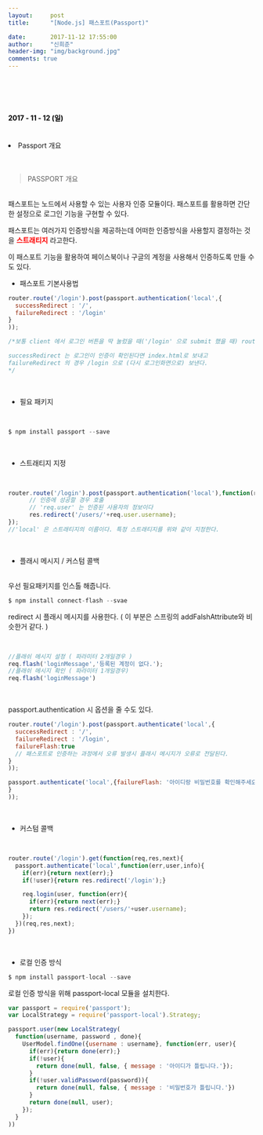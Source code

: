 ```yaml
---
layout:     post
title:      "[Node.js] 패스포트(Passport)"

date:       2017-11-12 17:55:00
author:     "신희준"
header-img: "img/background.jpg"
comments: true
---
```


<head>
 <meta property="og:type" content="website">
 <meta property="og:title" content="노드js 패스포트">
 <meta property="og:description" content="노드js 패스포트">
 <meta property="og:url" content="http://shj7242.github.io/2017/11/12/Nodejs4/">

 <meta name="twitter:card" content="summary">
  <meta name="twitter:title" content="노드js 패스포트">
  <meta name="twitter:description" content="노드js 패스포트">
  <meta name="FACEBOOK:domain" content="http://shj7242.github.io/2017/11/12/Nodejs4/">
  <meta name="facebook:card" content="summary">
   <meta name="facebook:title" content="노드js 패스포트">
   <meta name="facebook:description" content="노드js 패스포트">
   <meta name="facebook:domain" content="http://shj7242.github.io/2017/11/12/Nodejs4/">


 </head>

<br>
<H4 style ="font-weight:bold; color:black;"> </H4>
<br>
<H4 style ="font-weight:bold; color : black">2017 - 11 - 12 (일)</H4>
<br>
<li>Passport 개요</li>

<br>
<br>

> PASSPORT 개요

<br>
패스포트는 노드에서 사용할 수 있는 사용자 인증 모듈이다.
패스포트를 활용하면 간단한 설정으로 로그인 기능을 구현할 수 있다.

패스포트는 여러가지 인증방식을 제공하는데 어떠한 인증방식을 사용할지 결정하는 것을 <b style='color:red'>스트래티지</b> 라고한다.

이 패스포트 기능을 활용하여 페이스북이나 구글의 계정을 사용해서 인증하도록 만들 수 도 있다.
<br>

* 패스포트 기본사용법

~~~javascript
router.route('/login').post(passport.authentication('local',{
  successRedirect : '/',
  failureRedirect : '/login'
}
));

/*보통 client 에서 로그인 버튼을 딱 눌렀을 때('/login' 으로 submit 했을 때) router 미들웨어는 이 요청을 다음과같은 형식으로 passport 를 활용하여 처리한다.(기본적으로)

successRedirect 는 로그인이 인증이 확인된다면 index.html로 보내고
failureRedirect 의 경우 /login 으로 (다시 로그인화면으로) 보낸다.
*/
~~~

<br>

* 필요 패키지

<br>

~~~javascript
$ npm install passport --save
~~~

<br>

* 스트래티지 지정

<br>

~~~JavaScript
router.route('/login').post(passport.authentication('local'),function(req, res){
      // 인증에 성공할 경우 호출
      // 'req.user' 는 인증된 사용자의 정보이다
      res.redirect('/users/'+req.user.username);
});
//'local' 은 스트래티지의 이름이다. 특정 스트래티지를 위와 같이 지정한다.
~~~

<br>

* 플래시 메시지 / 커스텀 콜백

<br>우선 필요패키지를 인스톨 해줍니다.

~~~JavaScript
$ npm install connect-flash --svae
~~~

redirect 시 플래시 메시지를 사용한다. ( 이 부분은 스프링의 addFalshAttribute와 비슷한거 같다. )

<br>

~~~JavaScript
//플래쉬 메시지 설정 ( 파라미터 2개일경우 )
req.flash('loginMessage','등록된 계정이 없다.');
//플래쉬 메시지 확인 ( 파라미터 1개일경우)
req.flash('loginMessage')
~~~

<br>

passport.authentication 시 옵션을 줄 수도 있다.

~~~JavaScript
router.route('/login').post(passport.authenticate('local',{
  successRedirect : '/',
  failureRedirect : '/login',
  failureFlash:true
  // 패스포트로 인증하는 과정에서 오류 발생시 플래시 메시지가 오류로 전달된다.
}
));
~~~

~~~JavaScript
passport.authenticate('local',{failureFlash: '아이디랑 비밀번호를 확인해주세요'
}
));
~~~

<br>

* 커스텀 콜백

<br>

~~~JavaScript
router.route('/login').get(function(req,res,next){
  passport.authenticate('local',function(err,user,info){
    if(err){return next(err);}
    if(!user){return res.redirect('/login');}

    req.login(user, function(err){
      if(err){return next(err);}
      return res.redirect('/users/'+user.username);
    });
  })(req,res,next);
})
~~~

<br>

* 로컬 인증 방식

~~~JavaScript
$ npm install passport-local --save
~~~

로컬 인증 방식을 위해 passport-local 모듈을 설치한다.

~~~javascript
var passport = require('passport');
var LocalStrategy = require('passport-local').Strategy;

passport.user(new LocalStrategy(
  function(username, password , done){
    UserModel.findOne({username : username}, function(err, user){
      if(err){return done(err);}
      if(!user){
        return done(null, false, { message : '아이디가 틀립니다.'});
      }
      if(!user.validPassword(password)){
        return done(null, false, { message : '비밀번호가 틀립니다.'})
      }
      return done(null, user);
    });
  }
))
~~~
